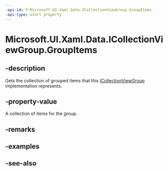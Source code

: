 ```yaml
---
-api-id: P:Microsoft.UI.Xaml.Data.ICollectionViewGroup.GroupItems
-api-type: winrt property
---
```


<!-- Property syntax
public Windows.Foundation.Collections.IObservableVector<object> GroupItems { get; }
-->

# Microsoft.UI.Xaml.Data.ICollectionViewGroup.GroupItems

## -description
Gets the collection of grouped items that this [ICollectionViewGroup](icollectionviewgroup.md) implementation represents.

## -property-value
A collection of items for the group.

## -remarks

## -examples

## -see-also
